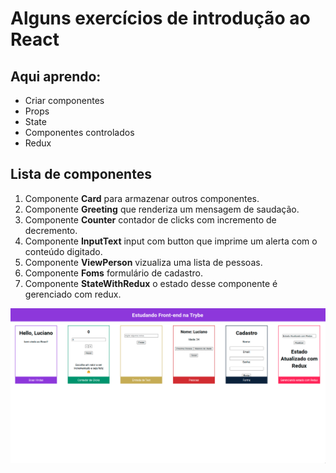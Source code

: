 # Alguns exercícios de introdução ao React

## Aqui aprendo:

- Criar componentes
- Props
- State
- Componentes controlados
- Redux
## Lista de componentes

1. Componente **Card** para armazenar outros componentes.
2. Componente **Greeting** que renderiza um mensagem de saudação.
3. Componente **Counter** contador de clicks com incremento de decremento.
4. Componente **InputText** input com button que imprime um alerta com o conteúdo digitado.
5. Componente **ViewPerson** vizualiza uma lista de pessoas.
6. Componente **Foms** formulário de cadastro.
7. Componente **StateWithRedux** o estado desse componente é gerenciado com redux.

<img src="./resultado.png" width="700">
